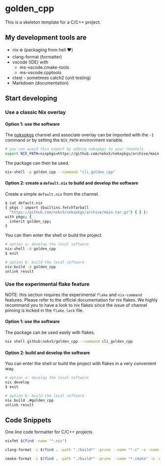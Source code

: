 # golden_cpp

This is a skeleton template for a C/C++ project.

## My development tools are
- nix :snowflake: (packaging from hell :heart:)
- clang-format (formatter)
- vscode (IDE) with 
  - ms-vscode.cmake-tools
  - ms-vscode.cpptools
- ctest - sometimes catch2 (unit testing)
- Markdown (documentation)

## Start developing

### Use a classic Nix overlay

#### Option 1: use the software

The [nokxpkgs](https://github.com/nokx5/nokxpkgs#add-nokxpkgs-to-your-nix-channel) channel and associate overlay can be imported with the `-I` command or by setting the `NIX_PATH` environment variable.

```bash
# you can avoid this export by adding nokxpkgs to your channels
export NIX_PATH=nixpkgs=https://github.com/nokx5/nokxpkgs/archive/main.tar.gz
```

The package can then be used.

```bash
nix-shell -p golden_cpp --command "cli_golden_cpp"
```

#### Option 2: create a `default.nix` to build and develop the software

Create a simple `default.nix` from the channel.

```bash
$ cat default.nix 
{ pkgs ? import (builtins.fetchTarball
  "https://github.com/nokx5/nokxpkgs/archive/main.tar.gz") { } }:
with pkgs; {
  inherit golden_cpp;
}
```

You can then enter the shell or build the project.

```bash
# option a: develop the local software
nix-shell -A golden_cpp
$ exit

# option b: build the local software
nix-build -A golden_cpp
unlink result
```

### Use the experimental flake feature

NOTE: this section requires the experimental `flake` and `nix-command` features. Please refer to the official documentation for nix flakes. We highly recommand you to have a look to nix flakes since the issue of channel pinning is locked in the `flake.lock` file.

#### Option 1: use the software

The package can be used easily with flakes.

```bash
nix shell github:nokx5/golden_cpp --command cli_golden_cpp
```

#### Option 2: build and develop the software

You can enter the shell or build the project with flakes in a very convenient way.

```bash
# option a: develop the local software
nix develop
$ exit

# option b: build the local software
nix build .#golden_cpp
unlink result
```

## Code Snippets

One line code formatter for C/C++ projects

```bash
nixfmt $(find -name "*.nix")

clang-format -i $(find . -path "./build*" -prune  -name "*.c" -o -name "*.cpp" -o -name "*.h" -o -name "*.hpp")

cmake-format -i $(find . -path "./build*" -prune  -name "*.cmake" -o -name "CMakeLists.txt")
```
